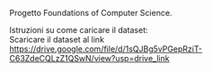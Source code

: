 Progetto Foundations of Computer Science.

Istruzioni su come caricare il dataset:  
Scaricare il dataset al link https://drive.google.com/file/d/1sQJBg5vPGepRziT-C63ZdeCQLzZ1QSwN/view?usp=drive_link

